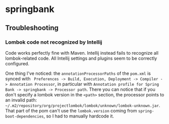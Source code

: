 # springbank

## Troubleshooting

### Lombok code not recognized by Intellij

Code works perfectly fine with Maven.
Intellij instead fails to recognize all lombok-related code.
All Intellij settings and plugins seem to be correctly configured.

One thing I've noticed: the `annotationProcessorPaths` of the `pom.xml` is synced with ` Preferences -> Build, Execution, Deployment -> Compiler -> Annotation Processor`, in particular with `Annotation profile for Spring Bank -> springbank -> Processor path`.
There you can notice that if you don't specify a lombok version in the `<path>` section, the processor points to an invalid path: `~/.m2/repository/org/projectlombok/lombok/unknown/lombok-unknown.jar`.
That part of the pom can't use the `lombok.version` coming from `spring-boot-dependencies`, so I had to manually hardcode it. 
